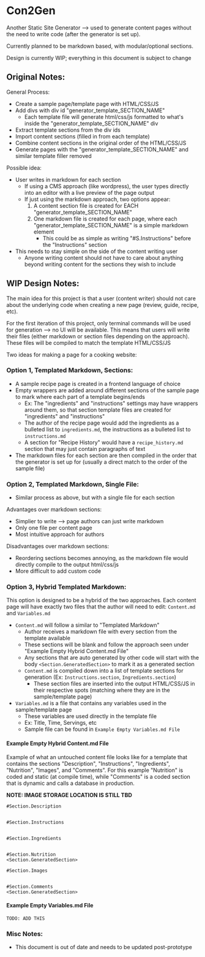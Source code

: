 # Con2Gen
Another Static Site Generator --> used to generate content pages without the need to write code (after the generator is set up).

Currently planned to be markdown based, with modular/optional sections.

Design is currently WIP; everything in this document is subject to change

## Original Notes:
General Process:

- Create a sample page/template page with HTML/CSS/JS
- Add divs with div id "generator_template_SECTION_NAME"
  - Each template file will generate html/css/js formatted to what's inside the "generator_template_SECTION_NAME" div
- Extract template sections from the div ids
- Import content sections (filled in from each template)
- Combine content sections in the original order of the HTML/CSS/JS
- Generate pages with the "generator_template_SECTION_NAME" and similar template filler removed

Possible idea:

- User writes in markdown for each section
  - If using a CMS approach (like wordpress), the user types directly into an editor with a live preview of the page output
  - If just using the markdown approach, two options appear:
    1. A content section file is created for EACH "generator_template_SECTION_NAME"
    2. One markdown file is created for each page, where each "generator_template_SECTION_NAME" is a simple markdown element
       - This could be as simple as writing "#S.Instructions" before the "Instructions" section
- This needs to stay simple on the side of the content writing user
  - Anyone writing content should not have to care about anything beyond writing content for the sections they wish to include

## WIP Design Notes:
The main idea for this project is that a user (content writer) should not care about the underlying code when creating a new page (review, guide, recipe, etc).

For the first iteration of this project, only terminal commands will be used for generation --> no UI will be available. This means that users will write their files (either markdown or section files depending on the approach). These files will be compiled to match the template HTML/CSS/JS

Two ideas for making a page for a cooking website:

### Option 1, Templated Markdown, Sections:
- A sample recipe page is created in a frontend language of choice
- Empty wrappers are added around different sections of the sample page to mark where each part of a template begins/ends
  - Ex: The "ingredients" and "instructions" settings may have wrappers around them, so that section template files are created for "ingredients" and "instructions"
  - The author of the recipe page would add the ingredients as a bulleted list to `ingredients.md`, the instructions as a bulleted list to `instructions.md`
  - A section for "Recipe History" would have a `recipe_history.md` section that may just contain paragraphs of text
- The markdown files for each section are then compiled in the order that the generator is set up for (usually a direct match to the order of the sample file)

### Option 2, Templated Markdown, Single File:
- Similar process as above, but with a single file for each section

Advantages over markdown sections:
- Simplier to write --> page authors can just write markdown
- Only one file per content page
- Most intuitive approach for authors

Disadvantages over markdown sections:
- Reordering sections becomes annoying, as the markdown file would directly compile to the output html/css/js
- More difficult to add custom code

### Option 3, Hybrid Templated Markdown:
This option is designed to be a hybrid of the two approaches. Each content page will have exactly two files that the author will need to edit: `Content.md` and `Variables.md`
- `Content.md` will follow a similar to "Templated Markdown"
  - Author receives a markdown file with every section from the template available
  - These sections will be blank and follow the approach seen under "Example Empty Hybrid Content.md File"
  - Any sections that are auto generated by other code will start with the body `<Section.GeneratedSection>` to mark it as a generated section
  - `Content.md` is compiled down into a list of template sections for generation (Ex: `Instructions.section`, `Ingredients.section`)
    - These section files are inserted into the output HTML/CSS/JS in their respective spots (matching where they are in the sample/template page)
- `Variables.md` is a file that contains any variables used in the sample/template page
  - These variables are used directly in the template file
  - Ex: Title, Time, Servings, etc
  - Sample file can be found in `Example Empty Variables.md File`

#### Example Empty Hybrid Content.md File
Example of what an untouched content file looks like for a template that contains the sections "Description", "Instructions", "Ingredients", "Nutrition", "Images", and "Comments". For this example "Nutrition" is coded and static (at compile time), while "Comments" is a coded section that is dynamic and calls a database in production.

**NOTE: IMAGE STORAGE LOCATION IS STILL TBD**

```
#Section.Description


#Section.Instructions


#Section.Ingredients


#Section.Nutrition
<Section.GeneratedSection>

#Section.Images


#Section.Comments
<Section.GeneratedSection>

```

#### Example Empty Variables.md File
```
TODO: ADD THIS
```


### Misc Notes:
- This document is out of date and needs to be updated post-prototype

